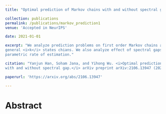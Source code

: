 ```yaml
---
title: "Optimal prediction of Markov chains with and without spectral gap"

collection: publications
permalink: /publications/markov_prediction1
venue: 'Accepted in NeurIPS'

date: 2021-01-01

excerpt: "We analyze prediction problems on first order Markov chains and achieve optimal rate for 
general <i>k</i> states chians. We also analyze effect of spectral gaps in case of reversible chains to achieve 
parametric rate of estimation."

citation: "Yanjun Han, Soham Jana, and Yihong Wu. <i>Optimal prediction of Markov chains 
with and without spectral gap.</i> arXiv preprint arXiv:2106.13947 (2021)."

paperurl: 'https://arxiv.org/abs/2106.13947'

---
```


Abstract
========





